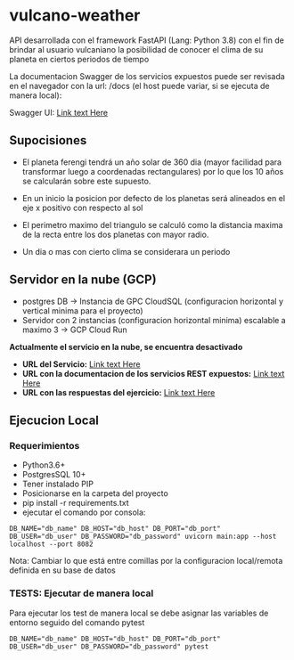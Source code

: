 # vulcano-weather

API desarrollada con el framework FastAPI (Lang: Python 3.8)
con el fin de brindar al usuario vulcaniano
la posibilidad de conocer el clima de su planeta en ciertos periodos de tiempo

La documentacion Swagger de los servicios expuestos puede ser 
revisada en el navegador con la url: /docs (el host puede variar, si se ejecuta de manera local):

Swagger UI: [Link text Here](https://vulcano-weather-z2exu4tjca-uc.a.run.app/docs)


## Supocisiones

- El planeta ferengi tendrá un año solar de 360 dia (mayor facilidad para transformar luego a coordenadas rectangulares) 
por lo que los 10 años se calcularán sobre este supuesto. 

- En un inicio la posicion por defecto de los planetas será alineados en el eje x positivo
con respecto al sol 

- El perimetro maximo del triangulo se calculó como la distancia maxima
de la recta entre los dos planetas con mayor radio.

- Un dia o mas con cierto clima se considerara un periodo 

  
## Servidor en la nube (GCP)

* postgres DB -> Instancia de GPC CloudSQL (configuracion horizontal y vertical minima para el proyecto)
* Servidor con 2 instancias (configuracion horizontal minima) escalable a maximo 3 -> GCP Cloud Run

**Actualmente el servicio en la nube, se encuentra desactivado**

- **URL del Servicio:** [Link text Here](https://vulcano-weather-z2exu4tjca-uc.a.run.app/)
- **URL con la documentacion de los servicios REST expuestos:** [Link text Here](https://vulcano-weather-z2exu4tjca-uc.a.run.app/docs)
- **URL con las respuestas del ejercicio:** [Link text Here](https://vulcano-weather-z2exu4tjca-uc.a.run.app/weather/periods/count)


## Ejecucion Local
### Requerimientos 
* Python3.6+
* PostgresSQL 10+
* Tener instalado PIP
* Posicionarse en la carpeta del proyecto
* pip install -r requirements.txt
* ejecutar el comando por consola:

```
DB_NAME="db_name" DB_HOST="db_host" DB_PORT="db_port" DB_USER="db_user" DB_PASSWORD="db_password" uvicorn main:app --host localhost --port 8082
```

Nota: Cambiar lo que está entre comillas por la configuracion local/remota definida
en su base de datos

### TESTS: Ejecutar de manera local

Para ejecutar los test de manera local se debe asignar las variables de entorno
seguido del comando pytest

```
DB_NAME="db_name" DB_HOST="db_host" DB_PORT="db_port" DB_USER="db_user" DB_PASSWORD="db_password" pytest
```
